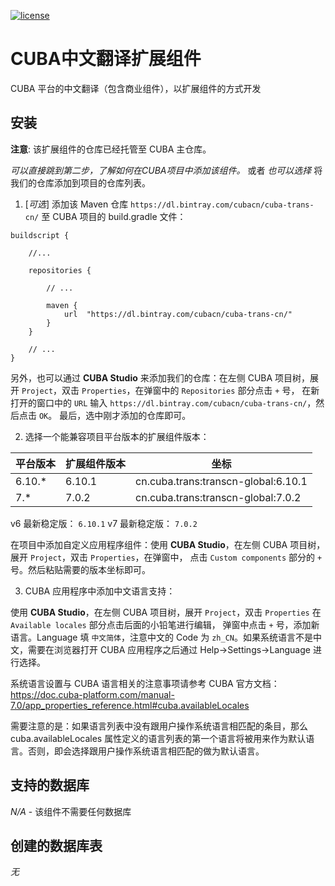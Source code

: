 [![license](https://img.shields.io/badge/license-Apache%20License%202.0-blue.svg?style=flat)](http://www.apache.org/licenses/LICENSE-2.0)

# CUBA中文翻译扩展组件

CUBA 平台的中文翻译（包含商业组件），以扩展组件的方式开发

## 安装

**注意**: 该扩展组件的仓库已经托管至 CUBA 主仓库。

*可以直接跳到第二步，了解如何在CUBA项目中添加该组件。* 或者 *也可以选择* 将我们的仓库添加到项目的仓库列表。

1. [*可选*] 添加该 Maven 仓库 `https://dl.bintray.com/cubacn/cuba-trans-cn/` 至 CUBA 项目的 build.gradle 文件：

```
buildscript {
    
    //...
    
    repositories {
    
        // ...
    
        maven {
            url  "https://dl.bintray.com/cubacn/cuba-trans-cn/"
        }
    }
    
    // ...
}
```

另外，也可以通过 **CUBA Studio** 来添加我们的仓库：在左侧 CUBA 项目树，展开 `Project`，双击 `Properties`，在弹窗中的 `Repositories` 部分点击 `+` 号，
在新打开的窗口中的 `URL` 输入 `https://dl.bintray.com/cubacn/cuba-trans-cn/`，然后点击 `OK`。 最后，选中刚才添加的仓库即可。

2. 选择一个能兼容项目平台版本的扩展组件版本：

|  平台版本  |  扩展组件版本  | 坐标
| ---------------- | -------------- | ------------
| 6.10.*           | 6.10.1          | cn.cuba.trans:transcn-global:6.10.1
| 7.*              | 7.0.2          | cn.cuba.trans:transcn-global:7.0.2

v6 最新稳定版： `6.10.1`
v7 最新稳定版： `7.0.2`

在项目中添加自定义应用程序组件：使用 **CUBA Studio**，在左侧 CUBA 项目树，展开 `Project`，双击 `Properties`，在弹窗中，
点击 `Custom components` 部分的 `+` 号。然后粘贴需要的版本坐标即可。

3. CUBA 应用程序中添加中文语言支持：

使用 **CUBA Studio**，在左侧 CUBA 项目树，展开 `Project`，双击 `Properties` 在 `Available locales` 部分点击后面的小铅笔进行编辑，
弹窗中点击 `+` 号，添加新语言。Language 填 `中文简体`，注意中文的 Code 为 `zh_CN`。如果系统语言不是中文，需要在浏览器打开 CUBA 应用程序之后通过 Help->Settings->Language 进行选择。

系统语言设置与 CUBA 语言相关的注意事项请参考 CUBA 官方文档： https://doc.cuba-platform.com/manual-7.0/app_properties_reference.html#cuba.availableLocales 

需要注意的是：如果语言列表中没有跟用户操作系统语言相匹配的条目，那么 cuba.availableLocales 属性定义的语言列表的第一个语言将被用来作为默认语言。否则，即会选择跟用户操作系统语言相匹配的做为默认语言。

## 支持的数据库

_N/A_ - 该组件不需要任何数据库

## 创建的数据库表

_无_
